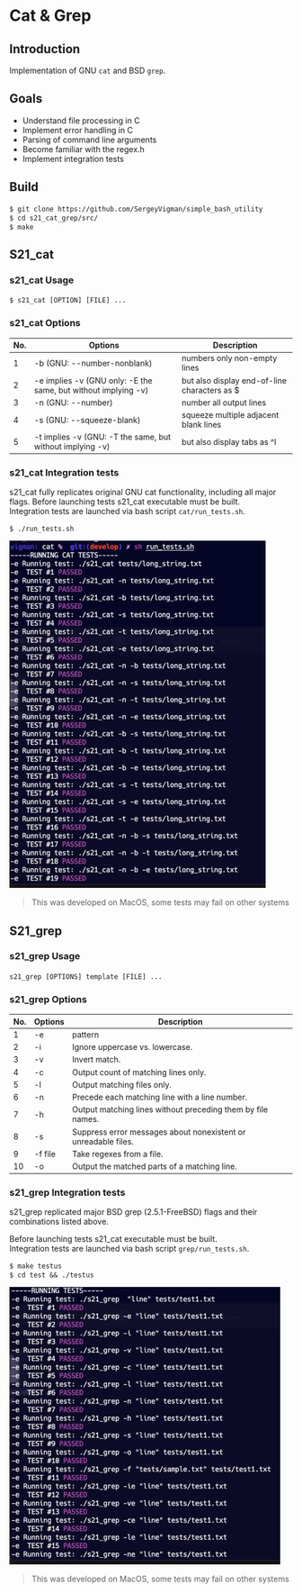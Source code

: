 # Cat & Grep

## Introduction

Implementation of GNU `cat` and BSD `grep`.

## Goals

- Understand file processing in C
- Implement error handling in C
- Parsing of command line arguments
- Become familiar with the regex.h 
- Implement integration tests

## Build

```
$ git clone https://github.com/SergeyVigman/simple_bash_utility
$ cd s21_cat_grep/src/
$ make
```

## S21_cat

### s21_cat Usage

`$ s21_cat [OPTION] [FILE] ...`

### s21_cat Options

| No. | Options | Description |
| ------ | ------ | ------ |
| 1 | -b (GNU: --number-nonblank) | numbers only non-empty lines |
| 2 | -e implies -v (GNU only: -E the same, but without implying -v) | but also display end-of-line characters as $  |
| 3 | -n (GNU: --number) | number all output lines |
| 4 | -s (GNU: --squeeze-blank) | squeeze multiple adjacent blank lines |
| 5 | -t implies -v (GNU: -T the same, but without implying -v) | but also display tabs as ^I  |

### s21_cat Integration tests

s21_cat fully replicates original GNU cat functionality, including all major flags.
Before launching tests s21_cat executable must be built. <br>
Integration tests are launched via bash script `cat/run_tests.sh`. 

```
$ ./run_tests.sh
```

![Cat testing](assets/cat_tests.png)

> This was developed on MacOS, some tests may fail on other systems

## S21_grep

### s21_grep Usage

`s21_grep [OPTIONS] template [FILE] ...`

### s21_grep Options

| No. | Options | Description |
| ------ | ------ | ------ |
| 1 | -e | pattern |
| 2 | -i | Ignore uppercase vs. lowercase.  |
| 3 | -v | Invert match. |
| 4 | -c | Output count of matching lines only. |
| 5 | -l | Output matching files only.  |
| 6 | -n | Precede each matching line with a line number. |
| 7 | -h | Output matching lines without preceding them by file names. |
| 8 | -s | Suppress error messages about nonexistent or unreadable files. |
| 9 | -f file | Take regexes from a file. |
| 10 | -o | Output the matched parts of a matching line. |

### s21_grep Integration tests

s21_grep replicated major BSD grep (2.5.1-FreeBSD) flags and their combinations listed above. 

Before launching tests s21_cat executable must be built. <br>
Integration tests are launched via bash script `grep/run_tests.sh`. 

```
$ make testus
$ cd test && ./testus
```
![Grep testing](assets/grep_tests.png)

> This was developed on MacOS, some tests may fail on other systems